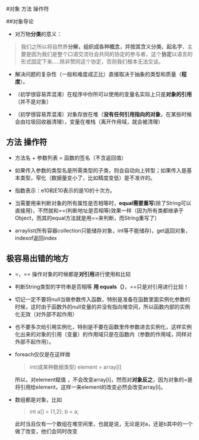 #对象 方法 操作符


##对象导论
- 对万物**分类**的意义：
> 我们之所以将自然界**分解，组织成各种概念，并按其含义分类、起名字**，主要是因为我们是整个口语交流社会共同的协定的参与者，这个**协定**以语言的形式固定下来.....除非赞同这个协定，否则我们根本无法交谈。

- 解决问题的复杂性（一般和难度成正比）直接取决于抽象的类型和质量（**程度**）。

- （初学很容易弄混淆）在程序中你所可以使用的变量名实际上只是**对象的引用**（并不是对象）

- （初学很容易弄混淆）对象存放在堆（**没有任何引用指向的对象**，在某些时候会由垃圾回收器清理），变量在堆栈（离开作用域，就会被清理）

方法 操作符
----
- 方法名 + 参数列表 = 函数的签名（不含返回值）

- 如果传入参数的类型名是所需类型的子类，则会自动向上转型；如果传入是基本类型，窄化（数据量变小了，比如精度变低）是不准许的。

- 指数表示：e10和E10表示的是10的十次方。

- 当需要用来判断对象的所有属性是否相等时，**equal需要重写**(除了String可以直接用)，不然就和==(判断地址是否相等)效果一样（因为所有类都继承于Object，而其的equal方法就是用==来判断，而String重写了）

- arraylist(所有容器collection只能储存对象，int等不能储存)，get返回对象，indexof返回index


**极容易出错**的地方
----

- =，== 操作对象的时候都是**对引用**进行使用和比较

- 判断String类型的字符串是否相等 **用 equals（）**，==只是对引用进行比较！

- 切记一定不要将null当做参数传入函数，特别是准备在函数里面实例化参数的时候，这时由于函数外的null变量的并没有指向堆空间，所以函数内部的实例化无效（对外部不起作用）

- 也不要多次给引用实例化，特别是不要在函数里传参数进去实例化，这样实例化出来的对象的引用（变量）的作用域只是在函数内（参数的作用域，同样对外部不起作用）。

- foreach仅仅是在这样做

	> int(或某种数据类型) element = array[i] 

	所以，对element赋值 ，不会改变array[i]，然而对**对象反之**，因为对象的=是将引用给element，这样一来element的改变必然会改变array[i]。


- 数组都是对象，比如
	> int a[] = {1,2};
	> b = a;
	
	此时当且仅有一个数组在堆空间里，也就是说，无论是对a，还是b其中的一个做了改变，他们会同时改变





